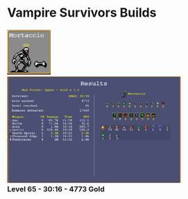 # Vampire Survivors Builds

<h3>
  
  <img src="Mortaccio/Mortaccio.png" width="100">
  <br>
  <img src="Mortaccio/Level-65_Survived-30m16s_Gold-4773.png" width="400">
  <br>
  Level 65 - 30:16 - 4773 Gold
  <br>
  <br>

</h3>